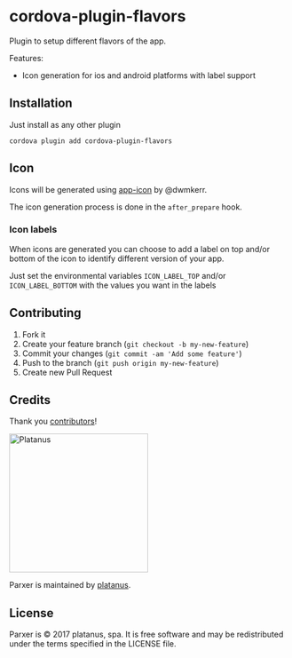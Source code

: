 # cordova-plugin-flavors

Plugin to setup different flavors of the app.

Features:
- Icon generation for ios and android platforms with label support

## Installation

Just install as any other plugin

```
cordova plugin add cordova-plugin-flavors
```

## Icon

Icons will be generated using [app-icon](https://github.com/dwmkerr/app-icon) by @dwmkerr.

The icon generation process is done in the `after_prepare` hook.

### Icon labels

When icons are generated you can choose to add a label on top and/or bottom of the icon to identify
different version of your app.

Just set the environmental variables `ICON_LABEL_TOP` and/or `ICON_LABEL_BOTTOM` with the values you want in the labels

## Contributing

1. Fork it
2. Create your feature branch (`git checkout -b my-new-feature`)
3. Commit your changes (`git commit -am 'Add some feature'`)
4. Push to the branch (`git push origin my-new-feature`)
5. Create new Pull Request

## Credits

Thank you [contributors](https://github.com/platanus/parxer/graphs/contributors)!

<img src="http://platan.us/gravatar_with_text.png" alt="Platanus" width="250"/>

Parxer is maintained by [platanus](http://platan.us).

## License

Parxer is © 2017 platanus, spa. It is free software and may be redistributed under the terms specified in the LICENSE file.
